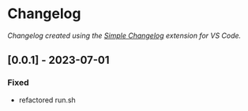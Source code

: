 # Changelog

*Changelog created using the [Simple Changelog](https://marketplace.visualstudio.com/items?itemName=tobiaswaelde.vscode-simple-changelog) extension for VS Code.*

## [0.0.1] - 2023-07-01

### Fixed
- refactored run.sh
